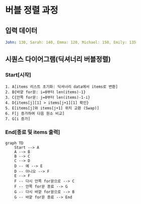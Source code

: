# 버블 정렬 과정
## 입력 데이터
``` yaml
John: 130, Sarah: 140, Emma: 120, Michael: 150, Emily: 135
```
## 시퀀스 다이어그램(딕셔너리 버블정렬)
### Start[시작]
    1. A[items 리스트 초기화: 딕셔너리 data에서 items로 변환]
    2. B{바깥 for문: i=0부터 len(items)-1}
    3. C{안쪽 for문: j=0부터 len(items)-1-i}
    4. D{items[j][1] > items[j+1][1] 확인}
    5. E[items[j]와 items[j+1] 위치 교환 (Swap)]
    6. F[j 증가하여 다음 원소 비교]
    7. G[i 증가]
### End[종료 및 items 출력]
    
``` mermaid
graph TD
    Start --> A
    A --> B
    B --> C
    C --> D
    D -- 예 --> E
    D -- 아니오 --> F
    E --> F
    F -- 다시 안쪽 for문으로 --> C
    F -- 안쪽 for문 종료 --> G
    G -- 다시 바깥 for문으로 --> B
    G -- 바깥 for문 종료 --> End

```
